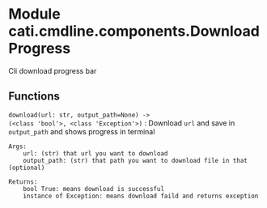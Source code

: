 Module cati.cmdline.components.DownloadProgress
===============================================
Cli download progress bar

Functions
---------

    
`download(url: str, output_path=None) ‑> (<class 'bool'>, <class 'Exception'>)`
:   Download `url` and save in `output_path` and shows progress in terminal
    
    Args:
        url: (str) that url you want to download
        output_path: (str) that path you want to download file in that (optional)
    
    Returns:
        bool True: means download is successful
        instance of Exception: means download faild and returns exception